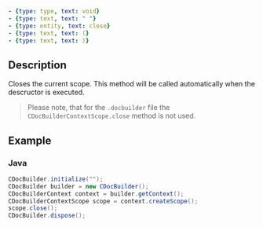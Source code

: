 ```yml signature
- {type: type, text: void}
- {type: text, text: " "}
- {type: entity, text: close}
- {type: text, text: (}
- {type: text, text: )}
```

## Description

Closes the current scope. This method will be called automatically when the descructor is executed.

> Please note, that for the `.docbuilder` file the `CDocBuilderContextScope.close` method is not used.

## Example

### Java

``` java
CDocBuilder.initialize("");
CDocBuilder builder = new CDocBuilder();
CDocBuilderContext context = builder.getContext();
CDocBuilderContextScope scope = context.createScope();
scope.close();
CDocBuilder.dispose();
```
